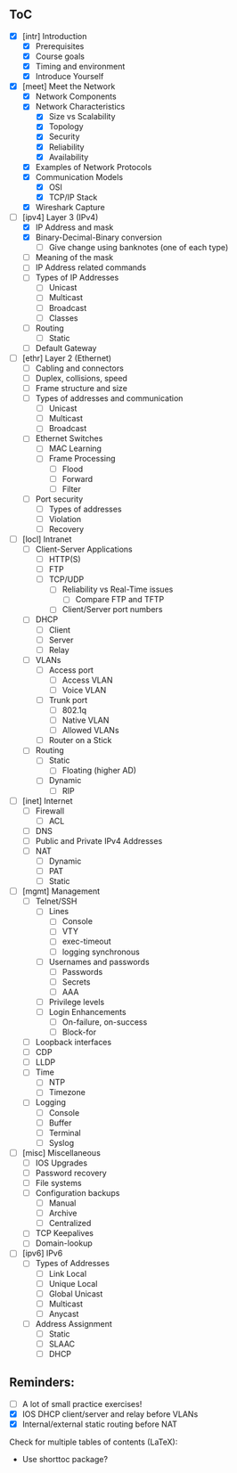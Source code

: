 ## ToC
- [x] [intr] Introduction
	- [x] Prerequisites
	- [x] Course goals
	- [x] Timing and environment
	- [x] Introduce Yourself
- [x] [meet] Meet the Network
	- [x] Network Components
	- [x] Network Characteristics
		- [x] Size vs Scalability
		- [x] Topology
		- [x] Security
		- [x] Reliability
		- [x] Availability
	- [x] Examples of Network Protocols
	- [x] Communication Models
		- [x] OSI
		- [x] TCP/IP Stack
	- [x] Wireshark Capture
- [ ] [ipv4] Layer 3 (IPv4)
	- [x] IP Address and mask
	- [x] Binary-Decimal-Binary conversion
		- [ ] Give change using banknotes (one of each type)
	- [ ] Meaning of the mask
	- [ ] IP Address related commands
	- [ ] Types of IP Addresses
		- [ ] Unicast
		- [ ] Multicast
		- [ ] Broadcast
		- [ ] Classes
	- [ ] Routing
		- [ ] Static
	- [ ] Default Gateway
- [ ] [ethr] Layer 2 (Ethernet)
	- [ ] Cabling and connectors
	- [ ] Duplex, collisions, speed
	- [ ] Frame structure and size
	- [ ] Types of addresses and communication
		- [ ] Unicast
		- [ ] Multicast
		- [ ] Broadcast
	- [ ] Ethernet Switches
		- [ ] MAC Learning
		- [ ] Frame Processing
			- [ ] Flood
			- [ ] Forward
			- [ ] Filter
	- [ ] Port security
		- [ ] Types of addresses
		- [ ] Violation
		- [ ] Recovery
- [ ] [locl] Intranet
	- [ ] Client-Server Applications
		- [ ] HTTP(S)
		- [ ] FTP
		- [ ] TCP/UDP
			- [ ] Reliability vs Real-Time issues
				- [ ] Compare FTP and TFTP
			- [ ] Client/Server port numbers
	- [ ] DHCP
		- [ ] Client
		- [ ] Server
		- [ ] Relay
	- [ ] VLANs
		- [ ] Access port
			- [ ] Access VLAN
			- [ ] Voice VLAN
		- [ ] Trunk port
			- [ ] 802.1q
			- [ ] Native VLAN
			- [ ] Allowed VLANs
		- [ ] Router on a Stick
	- [ ] Routing
		- [ ] Static
			- [ ] Floating (higher AD)
		- [ ] Dynamic
			- [ ] RIP
- [ ] [inet] Internet
	- [ ] Firewall
		- [ ] ACL
	- [ ] DNS
	- [ ] Public and Private IPv4 Addresses
	- [ ] NAT
		- [ ] Dynamic
		- [ ] PAT
		- [ ] Static
- [ ] [mgmt] Management
	- [ ] Telnet/SSH
		- [ ] Lines
			- [ ] Console
			- [ ] VTY
			- [ ] exec-timeout
			- [ ] logging synchronous
		- [ ] Usernames and passwords
			- [ ] Passwords
			- [ ] Secrets
			- [ ] AAA
		- [ ] Privilege levels
		- [ ] Login Enhancements
			- [ ] On-failure, on-success
			- [ ] Block-for
	- [ ] Loopback interfaces
	- [ ] CDP
	- [ ] LLDP
	- [ ] Time
		- [ ] NTP
		- [ ] Timezone
	- [ ] Logging
		- [ ] Console
		- [ ] Buffer
		- [ ] Terminal
		- [ ] Syslog
- [ ] [misc] Miscellaneous
	- [ ] IOS Upgrades
	- [ ] Password recovery
	- [ ] File systems
	- [ ] Configuration backups
		- [ ] Manual
		- [ ] Archive
		- [ ] Centralized
	- [ ] TCP Keepalives
	- [ ] Domain-lookup
- [ ] [ipv6] IPv6
	- [ ] Types of Addresses
		- [ ] Link Local
		- [ ] Unique Local
		- [ ] Global Unicast
		- [ ] Multicast
		- [ ] Anycast
	- [ ] Address Assignment
		- [ ] Static
		- [ ] SLAAC
		- [ ] DHCP

## Reminders:
- [ ] A lot of small practice exercises!
- [x] IOS DHCP client/server and relay before VLANs
- [x] Internal/external static routing before NAT

Check for multiple tables of contents (LaTeX):
- Use shorttoc package?
